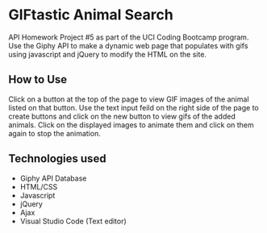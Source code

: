 # GIFtastic Animal Search

API Homework Project #5 as part of the UCI Coding Bootcamp program. Use the Giphy API to make a dynamic web page that populates with gifs using javascript and jQuery to modify the HTML on the site.

## How to Use

Click on a button at the top of the page to view GIF images of the animal listed on that button. Use the text input feild on the right side of the page to create buttons and click on the new button to view gifs of the added animals. Click on the displayed images to animate them and click on them again to stop the animation.

## Technologies used

- Giphy API Database
- HTML/CSS
- Javascript
- jQuery
- Ajax
- Visual Studio Code (Text editor)